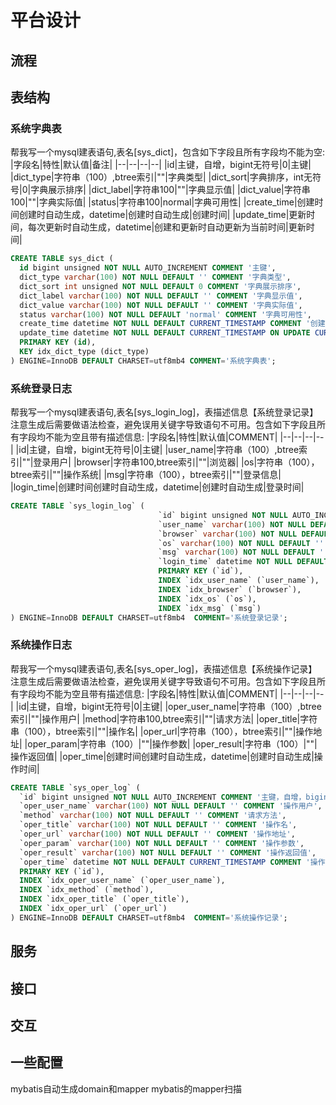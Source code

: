 # 平台设计

## 流程



## 表结构

### 系统字典表
帮我写一个mysql建表语句,表名[sys_dict]，包含如下字段且所有字段均不能为空:
|字段名|特性|默认值|备注|
|--|--|--|--|
|id|主键，自增，bigint无符号|0|主键|
|dict_type|字符串（100）,btree索引|""|字典类型|
|dict_sort|字典排序，int无符号|0|字典展示排序|
|dict_label|字符串100|""|字典显示值|
|dict_value|字符串100|""|字典实际值|
|status|字符串100|normal|字典可用性|
|create_time|创建时间创建时自动生成，datetime|创建时自动生成|创建时间|
|update_time|更新时间，每次更新时自动生成，datetime|创建和更新时自动更新为当前时间|更新时间|
``` sql
CREATE TABLE sys_dict (
  id bigint unsigned NOT NULL AUTO_INCREMENT COMMENT '主键',
  dict_type varchar(100) NOT NULL DEFAULT '' COMMENT '字典类型',
  dict_sort int unsigned NOT NULL DEFAULT 0 COMMENT '字典展示排序',
  dict_label varchar(100) NOT NULL DEFAULT '' COMMENT '字典显示值',
  dict_value varchar(100) NOT NULL DEFAULT '' COMMENT '字典实际值',
  status varchar(100) NOT NULL DEFAULT 'normal' COMMENT '字典可用性',
  create_time datetime NOT NULL DEFAULT CURRENT_TIMESTAMP COMMENT '创建时间',
  update_time datetime NOT NULL DEFAULT CURRENT_TIMESTAMP ON UPDATE CURRENT_TIMESTAMP COMMENT '更新时间',
  PRIMARY KEY (id),
  KEY idx_dict_type (dict_type)
) ENGINE=InnoDB DEFAULT CHARSET=utf8mb4 COMMENT='系统字典表';

```

### 系统登录日志

帮我写一个mysql建表语句,表名[sys_login_log]，表描述信息【系统登录记录】注意生成后需要做语法检查，避免误用关键字导致语句不可用。包含如下字段且所有字段均不能为空且带有描述信息:
|字段名|特性|默认值|COMMENT|
|--|--|--|--|
|id|主键，自增，bigint无符号|0|主键|
|user_name|字符串（100）,btree索引|""|登录用户|
|browser|字符串100,btree索引|""|浏览器|
|os|字符串（100），btree索引|""|操作系统|
|msg|字符串（100），btree索引|""|登录信息|
|login_time|创建时间创建时自动生成，datetime|创建时自动生成|登录时间|
``` sql
CREATE TABLE `sys_login_log` (
                                 `id` bigint unsigned NOT NULL AUTO_INCREMENT COMMENT '主键，自增，bigint无符号',
                                 `user_name` varchar(100) NOT NULL DEFAULT '' COMMENT '登录用户',
                                 `browser` varchar(100) NOT NULL DEFAULT '' COMMENT '浏览器',
                                 `os` varchar(100) NOT NULL DEFAULT '' COMMENT '操作系统',
                                 `msg` varchar(100) NOT NULL DEFAULT '' COMMENT '登录信息',
                                 `login_time` datetime NOT NULL DEFAULT CURRENT_TIMESTAMP COMMENT '登录时间',
                                 PRIMARY KEY (`id`),
                                 INDEX `idx_user_name` (`user_name`),
                                 INDEX `idx_browser` (`browser`),
                                 INDEX `idx_os` (`os`),
                                 INDEX `idx_msg` (`msg`)
) ENGINE=InnoDB DEFAULT CHARSET=utf8mb4  COMMENT='系统登录记录';
```

### 系统操作日志

帮我写一个mysql建表语句,表名[sys_oper_log]，表描述信息【系统操作记录】注意生成后需要做语法检查，避免误用关键字导致语句不可用。包含如下字段且所有字段均不能为空且带有描述信息:
|字段名|特性|默认值|COMMENT|
|--|--|--|--|
|id|主键，自增，bigint无符号|0|主键|
|oper_user_name|字符串（100）,btree索引|""|操作用户|
|method|字符串100,btree索引|""|请求方法|
|oper_title|字符串（100），btree索引|""|操作名|
|oper_url|字符串（100），btree索引|""|操作地址|
|oper_param|字符串（100）|""|操作参数|
|oper_result|字符串（100）|""|操作返回值|
|oper_time|创建时间创建时自动生成，datetime|创建时自动生成|操作时间|

```sql
CREATE TABLE `sys_oper_log` (
  `id` bigint unsigned NOT NULL AUTO_INCREMENT COMMENT '主键，自增，bigint无符号',
  `oper_user_name` varchar(100) NOT NULL DEFAULT '' COMMENT '操作用户',
  `method` varchar(100) NOT NULL DEFAULT '' COMMENT '请求方法',
  `oper_title` varchar(100) NOT NULL DEFAULT '' COMMENT '操作名',
  `oper_url` varchar(100) NOT NULL DEFAULT '' COMMENT '操作地址',
  `oper_param` varchar(100) NOT NULL DEFAULT '' COMMENT '操作参数',
  `oper_result` varchar(100) NOT NULL DEFAULT '' COMMENT '操作返回值',
  `oper_time` datetime NOT NULL DEFAULT CURRENT_TIMESTAMP COMMENT '操作时间',
  PRIMARY KEY (`id`),
  INDEX `idx_oper_user_name` (`oper_user_name`),
  INDEX `idx_method` (`method`),
  INDEX `idx_oper_title` (`oper_title`),
  INDEX `idx_oper_url` (`oper_url`)
) ENGINE=InnoDB DEFAULT CHARSET=utf8mb4  COMMENT='系统操作记录';
```


## 服务


## 接口


## 交互

## 一些配置
mybatis自动生成domain和mapper
mybatis的mapper扫描